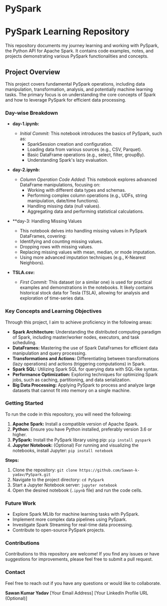 # PySpark

# PySpark Learning Repository

This repository documents my journey learning and working with PySpark, the Python API for Apache Spark. It contains code examples, notes, and projects demonstrating various PySpark functionalities and concepts.

## Project Overview

This project covers fundamental PySpark operations, including data manipulation, transformation, analysis, and potentially machine learning tasks. The primary focus is on understanding the core concepts of Spark and how to leverage PySpark for efficient data processing.

### Day-wise Breakdown

* **day-1.ipynb:** 
    - *Initial Commit:* This notebook introduces the basics of PySpark, such as:
        - SparkSession creation and configuration.
        - Loading data from various sources (e.g., CSV, Parquet).
        - Basic DataFrame operations (e.g., select, filter, groupBy).
        - Understanding Spark's lazy evaluation.

* **day-2.ipynb:** 
    - *Column Operation Code Added:* This notebook explores advanced DataFrame manipulations, focusing on:
        - Working with different data types and schemas.
        - Performing complex column operations (e.g., UDFs, string manipulation, date/time functions).
        - Handling missing data (null values).
        - Aggregating data and performing statistical calculations.
        
* **day-3: Handling Missing Values
    - This notebook delves into handling missing values in PySpark DataFrames, covering:
	- Identifying and counting missing values.
	- Dropping rows with missing values.
	- Replacing missing values with mean, median, or mode imputation.
	- Using more advanced imputation techniques (e.g., K-Nearest Neighbors).

* **TSLA.csv:**
    - *First Commit:* This dataset (or a similar one) is used for practical examples and demonstrations in the notebooks. It likely contains historical stock data for Tesla (TSLA), allowing for analysis and exploration of time-series data.

### Key Concepts and Learning Objectives

Through this project, I aim to achieve proficiency in the following areas:

* **Spark Architecture:** Understanding the distributed computing paradigm of Spark, including master/worker nodes, executors, and task scheduling.
* **DataFrames:** Mastering the use of Spark DataFrames for efficient data manipulation and query processing.
* **Transformations and Actions:** Differentiating between transformations (lazy operations) and actions (triggering computations) in Spark.
* **Spark SQL:** Utilizing Spark SQL for querying data with SQL-like syntax.
* **Performance Optimization:** Exploring techniques for optimizing Spark jobs, such as caching, partitioning, and data serialization.
* **Big Data Processing:** Applying PySpark to process and analyze large datasets that cannot fit into memory on a single machine.

### Getting Started

To run the code in this repository, you will need the following:

1. **Apache Spark:** Install a compatible version of Apache Spark.
2. **Python:** Ensure you have Python installed, preferably version 3.6 or higher.
3. **PySpark:** Install the PySpark library using pip: `pip install pyspark`
4. **Jupyter Notebook:** (Optional) For running and visualizing the notebooks, install Jupyter: `pip install notebook`

**Steps:**

1. Clone the repository: `git clone https://github.com/Sawan-k-yadav/PySpark.git`
2. Navigate to the project directory: `cd PySpark`
3. Start a Jupyter Notebook server: `jupyter notebook`
4. Open the desired notebook (`.ipynb` file) and run the code cells.

### Future Work

* Explore Spark MLlib for machine learning tasks with PySpark.
* Implement more complex data pipelines using PySpark.
* Investigate Spark Streaming for real-time data processing.
* Contribute to open-source PySpark projects.

### Contributions

Contributions to this repository are welcome! If you find any issues or have suggestions for improvements, please feel free to submit a pull request.

### Contact

Feel free to reach out if you have any questions or would like to collaborate.

**Sawan Kumar Yadav**
[Your Email Address]
[Your LinkedIn Profile URL (Optional)]